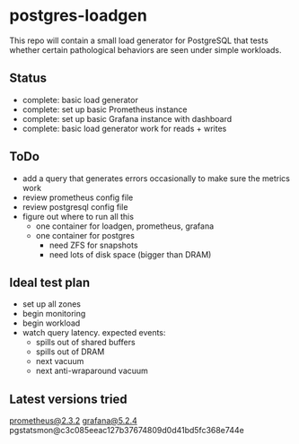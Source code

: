 # postgres-loadgen

This repo will contain a small load generator for PostgreSQL that tests whether
certain pathological behaviors are seen under simple workloads.

## Status

- complete: basic load generator
- complete: set up basic Prometheus instance
- complete: set up basic Grafana instance with dashboard
- complete: basic load generator work for reads + writes

## ToDo

- add a query that generates errors occasionally to make sure the metrics work
- review prometheus config file
- review postgresql config file
- figure out where to run all this
  - one container for loadgen, prometheus, grafana
  - one container for postgres
    - need ZFS for snapshots
    - need lots of disk space (bigger than DRAM)

## Ideal test plan

- set up all zones
- begin monitoring
- begin workload
- watch query latency.  expected events:
  - spills out of shared buffers
  - spills out of DRAM
  - next vacuum
  - next anti-wraparound vacuum

## Latest versions tried

prometheus@2.3.2
grafana@5.2.4
pgstatsmon@c3c085eeac127b37674809d0d41bd5fc368e744e
